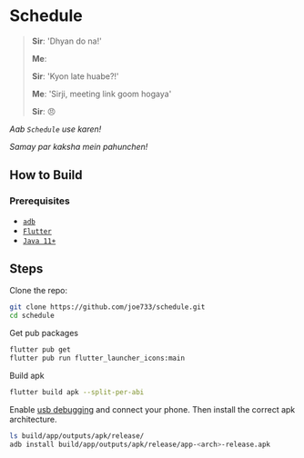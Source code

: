 # Schedule

> **Sir**: 'Dhyan do na!'
>
> **Me**:
>
> **Sir**: 'Kyon late huabe?!'
>
> **Me**: 'Sirji, meeting link goom hogaya'
>
> **Sir**: 😠

*Aab `Schedule` use karen!*

*Samay par kaksha mein pahunchen!*

## How to Build

### Prerequisites

- [`adb`](https://developer.android.com/studio/command-line/adb)
- [`Flutter`](https://flutter.dev/)
- [`Java 11+`](https://www.java.com/en/)

## Steps

Clone the repo:

```bash
git clone https://github.com/joe733/schedule.git
cd schedule
```

Get pub packages

```bash
flutter pub get
flutter pub run flutter_launcher_icons:main
```

Build apk

```bash
flutter build apk --split-per-abi
```

Enable [usb debugging](https://www.howtogeek.com/258788/what-is-usb-debugging-and-is-it-safe-to-leave-it-enabled-on-android/) and connect your phone. Then install the correct apk architecture.

```bash
ls build/app/outputs/apk/release/
adb install build/app/outputs/apk/release/app-<arch>-release.apk
```
